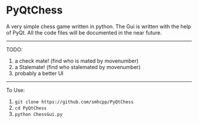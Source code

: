# PyQtChess
A very simple chess game written in python. The Gui is written with the help of PyQt. All the code files will be documented in the near future. 

--------------------------------------

TODO:
1. a check mate! (find who is mated by movenumber)
2. a Stalemate! (find who stalemated by movenumber)
3. probably a better UI


--------------------------------------

To Use: 
1. `git clone https://github.com/smhcpp/PyQtChess`
2. `cd PyQtChess`
3. `python ChessGui.py`
